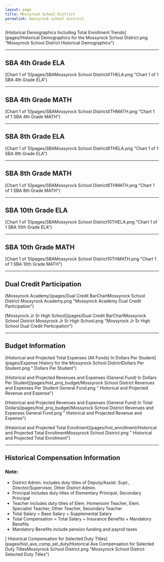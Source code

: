 ```yaml
---
layout: page
title: Mossyrock School District
permalink: mossyrock school district
---
```



[Historical Demographics Including Total Enrollment Trends](pages/Historical Demographics for the Mossyrock School District.png "Mossyrock School District Historical Demographics")

___

## SBA 4th Grade ELA

[Chart 1 of 1](pages/SBAMossyrock School District4THELA.png "Chart 1 of 1 SBA 4th Grade ELA")


___

## SBA 4th Grade MATH

[Chart 1 of 1](pages/SBAMossyrock School District4THMATH.png "Chart 1 of 1 SBA 4th Grade MATH")


___

## SBA 8th Grade ELA

[Chart 1 of 1](pages/SBAMossyrock School District8THELA.png "Chart 1 of 1 SBA 8th Grade ELA")


___

## SBA 8th Grade MATH

[Chart 1 of 1](pages/SBAMossyrock School District8THMATH.png "Chart 1 of 1 SBA 8th Grade MATH")


___

## SBA 10th Grade ELA

[Chart 1 of 1](pages/SBAMossyrock School District10THELA.png "Chart 1 of 1 SBA 10th Grade ELA")


___

## SBA 10th Grade MATH

[Chart 1 of 1](pages/SBAMossyrock School District10THMATH.png "Chart 1 of 1 SBA 10th Grade MATH")


___

## Dual Credit Participation

[Mossyrock Academy](pages/Dual Credit BarChartMossyrock School District Mossyrock Academy.png "Mossyrock Academy Dual Credit Participation")

[Mossyrock Jr Sr High School](pages/Dual Credit BarChartMossyrock School District Mossyrock Jr Sr High School.png "Mossyrock Jr Sr High School Dual Credit Participation")


___

## Budget Information

[Historical and Projected Total Expenses (All Funds) In Dollars Per Student](pages/Expense History for the Mossyrock School DistrictDollars Per Student.png " Dollars Per Student")

[Historical and Projected Revenues and Expenses (General Fund) In Dollars Per Student](pages/hist_proj_budget/Mossyrock School District Revenues and Expenses Per Student General Fund.png " Historical and Projected Revenue and Expense")

[Historical and Projected Revenues and Expenses (General Fund) In Total Dollars](pages/hist_proj_budget/Mossyrock School District Revenues and Expenses General Fund.png " Historical and Projected Revenue and Expense")

[Historical and Projected Total Enrollment](pages/hist_enrollment/Historical and Projected Total EnrollmentMossyrock School District.png " Historical and Projected Total Enrollment")


___

## Historical Compensation Information
### Note:
- District Admin. includes duty titles of Deputy/Assist. Supt., Director/Supervisor, Other District Admin.
- Principal includes duty titles of Elementary Principal, Secondary Principal
- Teacher includes duty titles of Elem. Homeroom Teacher, Elem. Specialist Teacher, Other Teacher, Secondary Teacher
- Total Salary = Base Salary + Supplemental Salary
- Total Compensation = Total Salary + Insurance Benefits + Mandatory Benefits
- Mandatory Benefits include pension funding and payroll taxes

[ Historical Compensation for Selected Duty Titles](pages/hist_ave_comp_sel_duty/Historical Ave Compensation for Selected Duty TitlesMossyrock School District.png "Mossyrock School District Selected Duty Titles")

